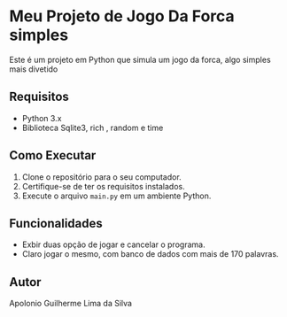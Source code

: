 # Meu Projeto de Jogo Da Forca simples

Este é um projeto em Python que simula um jogo da forca, algo simples mais divetido

## Requisitos

- Python 3.x
- Biblioteca Sqlite3, rich , random e time

## Como Executar

1. Clone o repositório para o seu computador.
2. Certifique-se de ter os requisitos instalados.
3. Execute o arquivo `main.py` em um ambiente Python.

## Funcionalidades

- Exbir duas opção de jogar e cancelar o programa.
- Claro jogar o mesmo, com banco de dados com mais de 170 palavras.

## Autor

Apolonio Guilherme Lima da Silva
